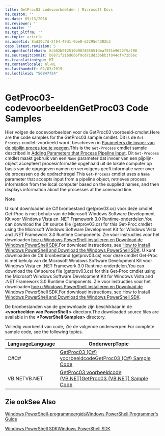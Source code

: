 ```yaml
---
title: GetProc03 codevoorbeelden | Microsoft Docs
ms.custom: ''
ms.date: 09/13/2016
ms.reviewer: ''
ms.suite: ''
ms.tgt_pltfrm: ''
ms.topic: article
ms.assetid: 8ad39c7d-2f64-49d1-9be0-d2295e4302b3
caps.latest.revision: 5
ms.openlocfilehash: 8cb02b9f2510b90f405651deaf551e9622f5a298
ms.sourcegitcommit: b6871f21bd666f9cd71dd336bb3f844cf472b56c
ms.translationtype: MT
ms.contentlocale: nl-NL
ms.lasthandoff: 02/03/2019
ms.locfileid: "56847724"
---
```

# <a name="getproc03-code-samples"></a><span data-ttu-id="2fcc8-102">GetProc03-codevoorbeelden</span><span class="sxs-lookup"><span data-stu-id="2fcc8-102">GetProc03 Code Samples</span></span>

<span data-ttu-id="2fcc8-103">Hier volgen de codevoorbeelden voor de GetProc03 voorbeeld-cmdlet.</span><span class="sxs-lookup"><span data-stu-id="2fcc8-103">Here are the code samples for the GetProc03 sample cmdlet.</span></span> <span data-ttu-id="2fcc8-104">Dit is de `Get-Process` cmdlet-voorbeeld wordt beschreven in [Parameters die invoer van de pijplijn proces toe te voegen](../cmdlet/adding-parameters-that-process-pipeline-input.md).</span><span class="sxs-lookup"><span data-stu-id="2fcc8-104">This is the `Get-Process` cmdlet sample described in [Adding Parameters that Process Pipeline Input](../cmdlet/adding-parameters-that-process-pipeline-input.md).</span></span> <span data-ttu-id="2fcc8-105">Dit `Get-Process` cmdlet maakt gebruik van een `Name` parameter dat invoer van een pijplijn-object accepteert procesinformatie opgehaald uit de lokale computer op basis van de opgegeven namen en vervolgens geeft informatie weer over de processen op de opdrachtregel.</span><span class="sxs-lookup"><span data-stu-id="2fcc8-105">This `Get-Process` cmdlet uses a `Name` parameter that accepts input from a pipeline object, retrieves process information from the local computer based on the supplied names, and then displays information about the processes at the command line.</span></span>

> [!NOTE]
> <span data-ttu-id="2fcc8-106">U kunt downloaden de C# bronbestand (getprov03.cs) voor deze cmdlet Get-Proc is met behulp van de Microsoft Windows Software Development Kit voor Windows Vista en .NET Framework 3.0 Runtime-onderdelen.</span><span class="sxs-lookup"><span data-stu-id="2fcc8-106">You can download the C# source file (getprov03.cs) for this Get-Proc cmdlet using the Microsoft Windows Software Development Kit for Windows Vista and .NET Framework 3.0 Runtime Components.</span></span> <span data-ttu-id="2fcc8-107">Zie voor instructies voor het downloaden [hoe u Windows PowerShell installeren en Download de Windows PowerShell SDK](/powershell/developer/installing-the-windows-powershell-sdk).</span><span class="sxs-lookup"><span data-stu-id="2fcc8-107">For download instructions, see [How to Install Windows PowerShell and Download the Windows PowerShell SDK](/powershell/developer/installing-the-windows-powershell-sdk).</span></span>
> <span data-ttu-id="2fcc8-108">U kunt downloaden de C# bronbestand (getprov03.cs) voor deze cmdlet Get-Proc is met behulp van de Microsoft Windows Software Development Kit voor Windows Vista en .NET Framework 3.0 Runtime-onderdelen.</span><span class="sxs-lookup"><span data-stu-id="2fcc8-108">You can download the C# source file (getprov03.cs) for this Get-Proc cmdlet using the Microsoft Windows Software Development Kit for Windows Vista and .NET Framework 3.0 Runtime Components.</span></span> <span data-ttu-id="2fcc8-109">Zie voor instructies voor het downloaden [hoe u Windows PowerShell installeren en Download de Windows PowerShell SDK](/powershell/developer/installing-the-windows-powershell-sdk).</span><span class="sxs-lookup"><span data-stu-id="2fcc8-109">For download instructions, see [How to Install Windows PowerShell and Download the Windows PowerShell SDK](/powershell/developer/installing-the-windows-powershell-sdk).</span></span>
>
> <span data-ttu-id="2fcc8-110">De bronbestanden van de gedownloade zijn beschikbaar in de  **\<voorbeelden van PowerShell >** directory.</span><span class="sxs-lookup"><span data-stu-id="2fcc8-110">The downloaded source files are available in the **\<PowerShell Samples>** directory.</span></span>

<span data-ttu-id="2fcc8-111">Volledig voorbeeld van code, Zie de volgende onderwerpen.</span><span class="sxs-lookup"><span data-stu-id="2fcc8-111">For complete sample code, see the following topics.</span></span>

|<span data-ttu-id="2fcc8-112">Language</span><span class="sxs-lookup"><span data-stu-id="2fcc8-112">Language</span></span>|<span data-ttu-id="2fcc8-113">Onderwerp</span><span class="sxs-lookup"><span data-stu-id="2fcc8-113">Topic</span></span>|
|--------------|-----------|
|<span data-ttu-id="2fcc8-114">C#</span><span class="sxs-lookup"><span data-stu-id="2fcc8-114">C#</span></span>|[<span data-ttu-id="2fcc8-115">GetProc03 (C#) voorbeeldcode</span><span class="sxs-lookup"><span data-stu-id="2fcc8-115">GetProc03 (C#) Sample Code</span></span>](./getproc03-csharp-sample-code.md)|
|<span data-ttu-id="2fcc8-116">VB.NET</span><span class="sxs-lookup"><span data-stu-id="2fcc8-116">VB.NET</span></span>|[<span data-ttu-id="2fcc8-117">GetProc03 voorbeeldcode (VB.NET)</span><span class="sxs-lookup"><span data-stu-id="2fcc8-117">GetProc03 (VB.NET) Sample Code</span></span>](./getproc03-vb-net-sample-code.md)|

## <a name="see-also"></a><span data-ttu-id="2fcc8-118">Zie ook</span><span class="sxs-lookup"><span data-stu-id="2fcc8-118">See Also</span></span>

[<span data-ttu-id="2fcc8-119">Windows PowerShell-programmeergids</span><span class="sxs-lookup"><span data-stu-id="2fcc8-119">Windows PowerShell Programmer's Guide</span></span>](./windows-powershell-programmer-s-guide.md)

[<span data-ttu-id="2fcc8-120">Windows PowerShell SDK</span><span class="sxs-lookup"><span data-stu-id="2fcc8-120">Windows PowerShell SDK</span></span>](../windows-powershell-reference.md)